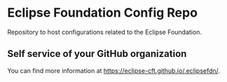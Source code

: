 # Eclipse Foundation Config Repo

Repository to host configurations related to the Eclipse Foundation.

## Self service of your GitHub organization

You can find more information at <https://eclipse-cft.github.io/.eclipsefdn/>.
